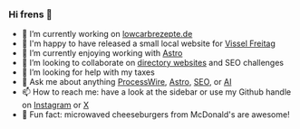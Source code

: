 ### Hi frens 👋

- 🔭 I’m currently working on [lowcarbrezepte.de](https://www.lowcarbrezepte.de/)
- 🎉 I'm happy to have released a small local website for [Vissel Freitag](https://www.visselfreitag.de/)
- 🌱 I’m currently enjoying working with [Astro](https://astro.build/)
- 👯 I’m looking to collaborate on [directory websites](https://www.restaurants-neumuenster.de/) and SEO challenges
- 🤔 I’m looking for help with my taxes
- 💬 Ask me about anything [ProcessWire](https://webmanufaktur.net/), [Astro](https://aapr.de/), [SEO](https://www.muskaat.de/), or [AI](https://faux.agency/)
- 📫 How to reach me: have a look at the sidebar or use my Github handle on [Instagram](https://instagram.com/acabelt) or [X](https://x.com/acabelt)
- 🍔 Fun fact: microwaved cheeseburgers from McDonald's are awesome!
